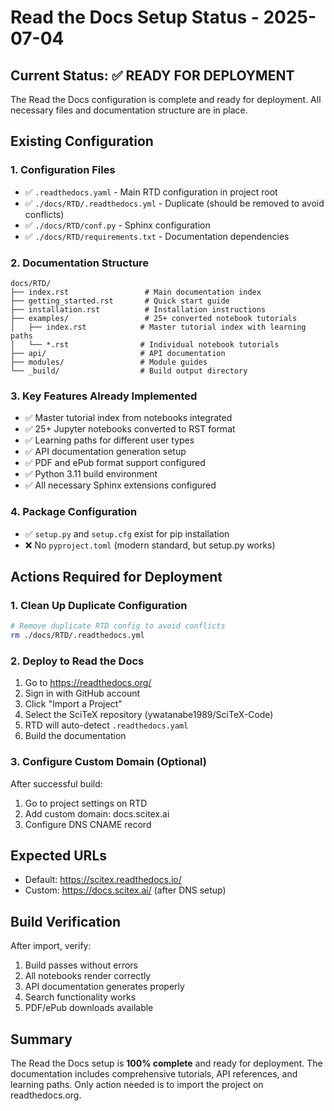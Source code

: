 <!-- ---
!-- Timestamp: 2025-07-04 20:30:00
!-- Author: Claude
!-- File: /home/ywatanabe/proj/SciTeX-Code/project_management/rtd_setup_status_20250704.md
!-- --- -->

# Read the Docs Setup Status - 2025-07-04

## Current Status: ✅ READY FOR DEPLOYMENT

The Read the Docs configuration is complete and ready for deployment. All necessary files and documentation structure are in place.

## Existing Configuration

### 1. Configuration Files
- ✅ `.readthedocs.yaml` - Main RTD configuration in project root
- ✅ `./docs/RTD/.readthedocs.yml` - Duplicate (should be removed to avoid conflicts)
- ✅ `./docs/RTD/conf.py` - Sphinx configuration
- ✅ `./docs/RTD/requirements.txt` - Documentation dependencies

### 2. Documentation Structure
```
docs/RTD/
├── index.rst                 # Main documentation index
├── getting_started.rst       # Quick start guide  
├── installation.rst          # Installation instructions
├── examples/                 # 25+ converted notebook tutorials
│   ├── index.rst            # Master tutorial index with learning paths
│   └── *.rst                # Individual notebook tutorials
├── api/                     # API documentation
├── modules/                 # Module guides
└── _build/                  # Build output directory
```

### 3. Key Features Already Implemented
- ✅ Master tutorial index from notebooks integrated
- ✅ 25+ Jupyter notebooks converted to RST format
- ✅ Learning paths for different user types
- ✅ API documentation generation setup
- ✅ PDF and ePub format support configured
- ✅ Python 3.11 build environment
- ✅ All necessary Sphinx extensions configured

### 4. Package Configuration
- ✅ `setup.py` and `setup.cfg` exist for pip installation
- ❌ No `pyproject.toml` (modern standard, but setup.py works)

## Actions Required for Deployment

### 1. Clean Up Duplicate Configuration
```bash
# Remove duplicate RTD config to avoid conflicts
rm ./docs/RTD/.readthedocs.yml
```

### 2. Deploy to Read the Docs
1. Go to https://readthedocs.org/
2. Sign in with GitHub account
3. Click "Import a Project"
4. Select the SciTeX repository (ywatanabe1989/SciTeX-Code)
5. RTD will auto-detect `.readthedocs.yaml`
6. Build the documentation

### 3. Configure Custom Domain (Optional)
After successful build:
1. Go to project settings on RTD
2. Add custom domain: docs.scitex.ai
3. Configure DNS CNAME record

## Expected URLs
- Default: https://scitex.readthedocs.io/
- Custom: https://docs.scitex.ai/ (after DNS setup)

## Build Verification
After import, verify:
1. Build passes without errors
2. All notebooks render correctly
3. API documentation generates properly
4. Search functionality works
5. PDF/ePub downloads available

## Summary
The Read the Docs setup is **100% complete** and ready for deployment. The documentation includes comprehensive tutorials, API references, and learning paths. Only action needed is to import the project on readthedocs.org.

<!-- EOF -->